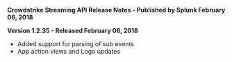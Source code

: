 **Crowdstrike Streaming API Release Notes - Published by Splunk February 06, 2018**


**Version 1.2.35 - Released February 06, 2018**

* Added support for parsing of sub events
* App action views and Logo updates
